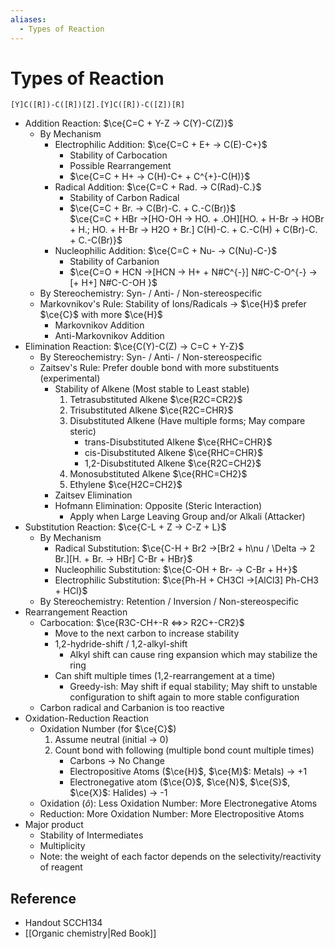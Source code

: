 ```yaml
---
aliases:
  - Types of Reaction
---
```


# Types of Reaction

```smiles
[Y]C([R])-C([R])[Z].[Y]C([R])-C([Z])[R]
```

- Addition Reaction: $\ce{C=C + Y-Z -> C(Y)-C(Z)}$
	- By Mechanism
		- Electrophilic Addition: $\ce{C=C + E+ -> C(E)-C+}$
			- Stability of Carbocation
			- Possible Rearrangement
			- $\ce{C=C + H+ -> C(H)-C+ + C^{+}-C(H)}$
		- Radical Addition: $\ce{C=C + Rad. -> C(Rad)-C.}$
			- Stability of Carbon Radical
			- $\ce{C=C + Br. -> C(Br)-C. + C.-C(Br)}$  
		   $\ce{C=C + HBr ->[HO-OH -> HO. + .OH][HO. + H-Br -> HOBr + H.; HO. + H-Br -> H2O + Br.] C(H)-C. + C.-C(H) + C(Br)-C. + C.-C(Br)}$
		- Nucleophilic Addition: $\ce{C=C + Nu- -> C(Nu)-C-}$
			- Stability of Carbanion
			- $\ce{C=O + HCN ->[HCN -> H+ + N#C^{-}] N#C-C-O^{-} ->[+ H+] N#C-C-OH }$
	- By Stereochemistry: Syn- / Anti- / Non-stereospecific
	- Markovnikov's Rule: Stability of Ions/Radicals → $\ce{H}$ prefer $\ce{C}$ with more $\ce{H}$
		- Markovnikov Addition
		- Anti-Markovnikov Addition
- Elimination Reaction: $\ce{C(Y)-C(Z) -> C=C + Y-Z}$
	- By Stereochemistry: Syn- / Anti- / Non-stereospecific
	- Zaitsev's Rule: Prefer double bond with more substituents (experimental)
		- Stability of Alkene (Most stable to Least stable)
			1. Tetrasubstituted Alkene $\ce{R2C=CR2}$
			2. Trisubstituted Alkene $\ce{R2C=CHR}$
			3. Disubstituted Alkene (Have multiple forms; May compare steric)
				- trans-Disubstituted Alkene $\ce{RHC=CHR}$
				- cis-Disubstituted Alkene $\ce{RHC=CHR}$
				- 1,2-Disubstituted Alkene $\ce{R2C=CH2}$
			4. Monosubstituted Alkene $\ce{RHC=CH2}$
			5. Ethylene $\ce{H2C=CH2}$
		- Zaitsev Elimination
		- Hofmann Elimination: Opposite (Steric Interaction)
			- Apply when Large Leaving Group and/or Alkali (Attacker)
- Substitution Reaction: $\ce{C-L + Z -> C-Z + L}$
	- By Mechanism
		- Radical Substitution: $\ce{C-H + Br2 ->[Br2 + h\nu / \Delta -> 2 Br.][H. + Br. -> HBr] C-Br + HBr}$
		- Nucleophilic Substitution: $\ce{C-OH + Br- -> C-Br + H+}$
		- Electrophilic Substitution: $\ce{Ph-H + CH3Cl ->[AlCl3] Ph-CH3 + HCl}$
	- By Stereochemistry: Retention / Inversion / Non-stereospecific
- Rearrangement Reaction
	- Carbocation: $\ce{R3C-CH+-R <=>> R2C+-CR2}$
		- Move to the next carbon to increase stability
		- 1,2-hydride-shift / 1,2-alkyl-shift
			- Alkyl shift can cause ring expansion which may stabilize the ring
		- Can shift multiple times (1,2-rearrangement at a time)
			- Greedy-ish: May shift if equal stability; May shift to unstable configuration to shift again to more stable configuration
	- Carbon radical and Carbanion is too reactive
- Oxidation-Reduction Reaction
	- Oxidation Number (for $\ce{C}$)
		1. Assume neutral (initial → 0)
		2. Count bond with following (multiple bond count multiple times)
			- Carbons → No Change
			- Electropositive Atoms ($\ce{H}$, $\ce{M}$: Metals) → +1
			- Electronegative atom ($\ce{O}$, $\ce{N}$, $\ce{S}$, $\ce{X}$: Halides) → -1
	- Oxidation ($\hat{o}$): Less Oxidation Number: More Electronegative Atoms
	- Reduction: More Oxidation Number: More Electropositive Atoms
- Major product
	- Stability of Intermediates
	- Multiplicity
	- Note: the weight of each factor depends on the selectivity/reactivity of reagent

## Reference

- Handout SCCH134
- [[Organic chemistry|Red Book]]
